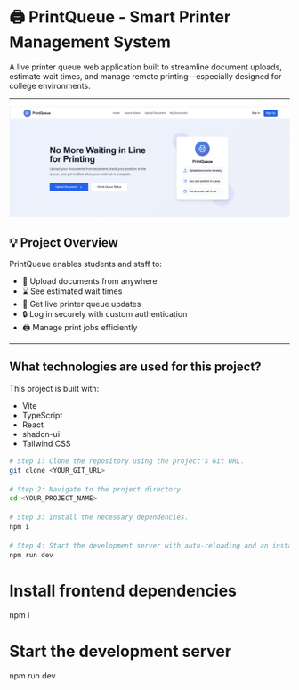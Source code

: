 # 🖨️ PrintQueue - Smart Printer Management System

A live printer queue web application built to streamline document uploads, estimate wait times, and manage remote printing—especially designed for college environments.

---
![Web page Image](image.png)

## 💡 Project Overview

PrintQueue enables students and staff to:

- 📄 Upload documents from anywhere
- ⌛ See estimated wait times
- 🔄 Get live printer queue updates
- 🔒 Log in securely with custom authentication
- 🖨️ Manage print jobs efficiently

---

## What technologies are used for this project?

This project is built with:

- Vite
- TypeScript
- React
- shadcn-ui
- Tailwind CSS


```sh
# Step 1: Clone the repository using the project's Git URL.
git clone <YOUR_GIT_URL>

# Step 2: Navigate to the project directory.
cd <YOUR_PROJECT_NAME>

# Step 3: Install the necessary dependencies.
npm i

# Step 4: Start the development server with auto-reloading and an instant preview.
npm run dev
```


# Install frontend dependencies
npm i

# Start the development server
npm run dev
